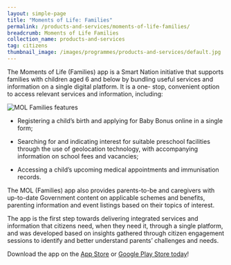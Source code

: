 ```yaml
---
layout: simple-page
title: "Moments of Life: Families"
permalink: /products-and-services/moments-of-life-families/
breadcrumb: Moments of Life Families
collection_name: products-and-services
tag: citizens
thumbnail_image: /images/programmes/products-and-services/default.jpg  
---
```


The Moments of Life (Families) app is a Smart Nation initiative that supports families with children aged 6 and below by bundling useful services and information on a single digital platform. It is a one- stop, convenient option to access relevant services and information, including:

![MOL Families features](isomerpages-govtech/images/programmes/products-and-services/mol-families-app-features.jpg)

* Registering a child’s birth and applying for Baby Bonus online in a single form;

* Searching for and indicating interest for suitable preschool facilities through the use of geolocation technology, with accompanying information on school fees and vacancies;

* Accessing a child’s upcoming medical appointments and immunisation records.


The MOL (Families) app also provides parents-to-be and caregivers with up-to-date Government content on applicable schemes and benefits, parenting information and event listings based on their topics of interest.

The app is the first step towards delivering integrated services and information that citizens need, when they need it, through a single platform, and was developed based on insights gathered through citizen engagement sessions to identify and better understand parents’ challenges and needs.

Download the app on the [App Store](https://itunes.apple.com/us/app/mol-families/id1383218758?ls=1&mt-8) or [Google Play Store today](https://play.google.com/store/apps/details?id=sg.gov.app.mol)!
